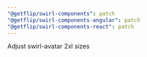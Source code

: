```yaml
---
"@getflip/swirl-components": patch
"@getflip/swirl-components-angular": patch
"@getflip/swirl-components-react": patch
---
```


Adjust swirl-avatar 2xl sizes
